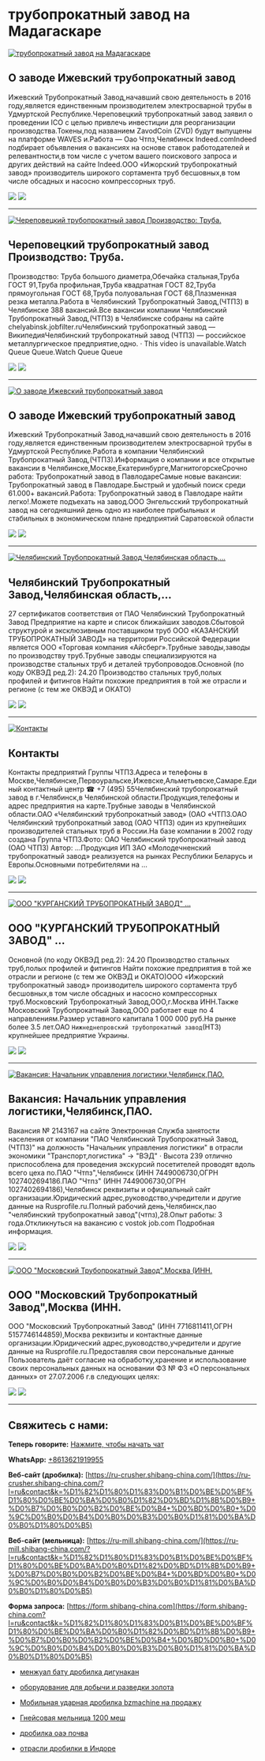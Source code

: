# трубопрокатный завод на Мадагаскаре

<a href="https://swt.shibang-china.com/?l=ru&img&k=%D1%82%D1%80%D1%83%D0%B1%D0%BE%D0%BF%D1%80%D0%BE%D0%BA%D0%B0%D1%82%D0%BD%D1%8B%D0%B9+%D0%B7%D0%B0%D0%B2%D0%BE%D0%B4+%D0%BD%D0%B0+%D0%9C%D0%B0%D0%B4%D0%B0%D0%B3%D0%B0%D1%81%D0%BA%D0%B0%D1%80%D0%B5" target="_blank">![трубопрокатный завод на Мадагаскаре](http://static.shibang-china.com/all-800x300/1106.jpg)</a>

## О заводе Ижевский трубопрокатный завод
Ижевский Трубопрокатный Завод,начавший свою деятельность в 2016 году,является единственным производителем электросварной трубы в Удмуртской Республике.Череповецкий трубопрокатный завод заявил о проведении ICO с целью привлечь инвестиции для реорганизации производства.Токены,под названием ZavodCoin (ZVD) будут выпущены на платформе WAVES и.Работа — Оао Чтпз,Челябинск Indeed.comIndeed подбирает объявления о вакансиях на основе ставок работодателей и релевантности,в том числе с учетом вашего поискового запроса и других действий на сайте Indeed.ООО &#171;Ижорский трубопрокатный завод&#187; производитель широкого сортамента труб бесшовных,в том числе обсадных и насосно компрессорных труб.


<a href="https://whatsapp.shibangsoft.com/WhatsApp.php" target="_blank" title="WhatsApp">![](http://static.shibang-china.com/icon/whatsapp.png)</a> <a href="https://swt.shibang-china.com/?l=ru&icon&k=%D1%82%D1%80%D1%83%D0%B1%D0%BE%D0%BF%D1%80%D0%BE%D0%BA%D0%B0%D1%82%D0%BD%D1%8B%D0%B9+%D0%B7%D0%B0%D0%B2%D0%BE%D0%B4+%D0%BD%D0%B0+%D0%9C%D0%B0%D0%B4%D0%B0%D0%B3%D0%B0%D1%81%D0%BA%D0%B0%D1%80%D0%B5" target="_blank">![](http://static.shibang-china.com/icon/chat-ru.png)</a>

---

<a href="https://swt.shibang-china.com/?l=ru&img&k=%D1%82%D1%80%D1%83%D0%B1%D0%BE%D0%BF%D1%80%D0%BE%D0%BA%D0%B0%D1%82%D0%BD%D1%8B%D0%B9+%D0%B7%D0%B0%D0%B2%D0%BE%D0%B4+%D0%BD%D0%B0+%D0%9C%D0%B0%D0%B4%D0%B0%D0%B3%D0%B0%D1%81%D0%BA%D0%B0%D1%80%D0%B5" target="_blank">![Череповецкий трубопрокатный завод Производство: Труба.](http://static.shibang-china.com/all-800x300/120.jpg)</a>

## Череповецкий трубопрокатный завод Производство: Труба.
Производство: Труба большого диаметра,Обечайка стальная,Труба ГОСТ 91,Труба профильная,Труба квадратная ГОСТ 82,Труба прямоугольная ГОСТ 68,Труба полуовальная ГОСТ 68,Плазменная резка металла.Работа в Челябинский Трубопрокатный Завод,(ЧТПЗ) в Челябинске 388 вакансий.Все вакансии компании Челябинский Трубопрокатный Завод,(ЧТПЗ) в Челябинске собраны на сайте chelyabinsk.jobfilter.ruЧелябинский трубопрокатный завод — ВикипедияЧелябинский трубопрокатный завод (ЧТПЗ) — российское металлургическое предприятие,одно.&nbsp;&#0183;&#32;This video is unavailable.Watch Queue Queue.Watch Queue Queue


<a href="https://whatsapp.shibangsoft.com/WhatsApp.php" target="_blank" title="WhatsApp">![](http://static.shibang-china.com/icon/whatsapp.png)</a> <a href="https://swt.shibang-china.com/?l=ru&icon&k=%D1%82%D1%80%D1%83%D0%B1%D0%BE%D0%BF%D1%80%D0%BE%D0%BA%D0%B0%D1%82%D0%BD%D1%8B%D0%B9+%D0%B7%D0%B0%D0%B2%D0%BE%D0%B4+%D0%BD%D0%B0+%D0%9C%D0%B0%D0%B4%D0%B0%D0%B3%D0%B0%D1%81%D0%BA%D0%B0%D1%80%D0%B5" target="_blank">![](http://static.shibang-china.com/icon/chat-ru.png)</a>

---

<a href="https://swt.shibang-china.com/?l=ru&img&k=%D1%82%D1%80%D1%83%D0%B1%D0%BE%D0%BF%D1%80%D0%BE%D0%BA%D0%B0%D1%82%D0%BD%D1%8B%D0%B9+%D0%B7%D0%B0%D0%B2%D0%BE%D0%B4+%D0%BD%D0%B0+%D0%9C%D0%B0%D0%B4%D0%B0%D0%B3%D0%B0%D1%81%D0%BA%D0%B0%D1%80%D0%B5" target="_blank">![О заводе Ижевский трубопрокатный завод](http://static.shibang-china.com/all-800x300/186.jpg)</a>

## О заводе Ижевский трубопрокатный завод
Ижевский Трубопрокатный Завод,начавший свою деятельность в 2016 году,является единственным производителем электросварной трубы в Удмуртской Республике.Работа в компании Челябинский Трубопрокатный Завод,(ЧТПЗ).Информация о компании и все открытые вакансии в Челябинске,Москве,Екатеринбурге,МагнитогорскеСрочно работа: Трубопрокатный завод в ПавлодареСамые новые вакансии: Трубопрокатный завод в Павлодаре.Быстрый и удобный поиск среди 61.000+ вакансий.Работа: Трубопрокатный завод в Павлодаре найти легко!.Можете подъехать на завод.ООО Энгельсский трубопрокатный завод на сегодняшний день одно из наиболее прибыльных и стабильных в экономическом плане предприятий Саратовской области


<a href="https://whatsapp.shibangsoft.com/WhatsApp.php" target="_blank" title="WhatsApp">![](http://static.shibang-china.com/icon/whatsapp.png)</a> <a href="https://swt.shibang-china.com/?l=ru&icon&k=%D1%82%D1%80%D1%83%D0%B1%D0%BE%D0%BF%D1%80%D0%BE%D0%BA%D0%B0%D1%82%D0%BD%D1%8B%D0%B9+%D0%B7%D0%B0%D0%B2%D0%BE%D0%B4+%D0%BD%D0%B0+%D0%9C%D0%B0%D0%B4%D0%B0%D0%B3%D0%B0%D1%81%D0%BA%D0%B0%D1%80%D0%B5" target="_blank">![](http://static.shibang-china.com/icon/chat-ru.png)</a>

---

<a href="https://swt.shibang-china.com/?l=ru&img&k=%D1%82%D1%80%D1%83%D0%B1%D0%BE%D0%BF%D1%80%D0%BE%D0%BA%D0%B0%D1%82%D0%BD%D1%8B%D0%B9+%D0%B7%D0%B0%D0%B2%D0%BE%D0%B4+%D0%BD%D0%B0+%D0%9C%D0%B0%D0%B4%D0%B0%D0%B3%D0%B0%D1%81%D0%BA%D0%B0%D1%80%D0%B5" target="_blank">![Челябинский Трубопрокатный Завод,Челябинская область,…](http://static.shibang-china.com/all-800x300/389.jpg)</a>

## Челябинский Трубопрокатный Завод,Челябинская область,…
27 сертификатов соответствия от ПАО Челябинский Трубопрокатный Завод Предприятие на карте и список ближайших заводов.Сбытовой структурой и эксклюзивным поставщиком труб ООО &#171;КАЗАНСКИЙ ТРУБОПРОКАТНЫЙ ЗАВОД&#187; на территории Российской Федерации является ООО &#171;Торговая компания &#171;Айсберг&#187;.Трубные заводы,заводы по производству труб.Трубные заводы специализируются на производстве стальных труб и деталей трубопроводов.Основной (по коду ОКВЭД ред.2): 24.20 Производство стальных труб,полых профилей и фитингов Найти похожие предприятия в той же отрасли и регионе (с тем же ОКВЭД и ОКАТО)


<a href="https://whatsapp.shibangsoft.com/WhatsApp.php" target="_blank" title="WhatsApp">![](http://static.shibang-china.com/icon/whatsapp.png)</a> <a href="https://swt.shibang-china.com/?l=ru&icon&k=%D1%82%D1%80%D1%83%D0%B1%D0%BE%D0%BF%D1%80%D0%BE%D0%BA%D0%B0%D1%82%D0%BD%D1%8B%D0%B9+%D0%B7%D0%B0%D0%B2%D0%BE%D0%B4+%D0%BD%D0%B0+%D0%9C%D0%B0%D0%B4%D0%B0%D0%B3%D0%B0%D1%81%D0%BA%D0%B0%D1%80%D0%B5" target="_blank">![](http://static.shibang-china.com/icon/chat-ru.png)</a>

---

<a href="https://swt.shibang-china.com/?l=ru&img&k=%D1%82%D1%80%D1%83%D0%B1%D0%BE%D0%BF%D1%80%D0%BE%D0%BA%D0%B0%D1%82%D0%BD%D1%8B%D0%B9+%D0%B7%D0%B0%D0%B2%D0%BE%D0%B4+%D0%BD%D0%B0+%D0%9C%D0%B0%D0%B4%D0%B0%D0%B3%D0%B0%D1%81%D0%BA%D0%B0%D1%80%D0%B5" target="_blank">![Контакты](http://static.shibang-china.com/all-800x300/983.jpg)</a>

## Контакты
Контакты предприятий Группы ЧТПЗ.Адреса и телефоны в Москве,Челябинске,Первоуральске,Ижевске,Альметьевске,Самаре.Единый контактный центр ☎ +7 (495) 55Челябинский трубопрокатный завод в г.Челябинск,в Челябинской области.Продукция,телефоны и адрес предприятия на карте.Трубные заводы в Челябинской области.ОАО &#171;Челябинский трубопрокатный завод&#187; (ОАО &#171;ЧТПЗ.ОАО Челябинский трубопрокатный завод (ОАО ЧТПЗ) один из крупнейших производителей стальных труб в России.На базе компании в 2002 году создана Группа ЧТПЗ.Фото: ОАО Челябинский трубопрокатный завод (ОАО ЧТПЗ) Автор: …Продукция ИП ЗАО &#171;Молодечненский трубопрокатный завод&#187; реализуется на рынках Республики Беларусь и Европы.Основными потребителями на …


<a href="https://whatsapp.shibangsoft.com/WhatsApp.php" target="_blank" title="WhatsApp">![](http://static.shibang-china.com/icon/whatsapp.png)</a> <a href="https://swt.shibang-china.com/?l=ru&icon&k=%D1%82%D1%80%D1%83%D0%B1%D0%BE%D0%BF%D1%80%D0%BE%D0%BA%D0%B0%D1%82%D0%BD%D1%8B%D0%B9+%D0%B7%D0%B0%D0%B2%D0%BE%D0%B4+%D0%BD%D0%B0+%D0%9C%D0%B0%D0%B4%D0%B0%D0%B3%D0%B0%D1%81%D0%BA%D0%B0%D1%80%D0%B5" target="_blank">![](http://static.shibang-china.com/icon/chat-ru.png)</a>

---

<a href="https://swt.shibang-china.com/?l=ru&img&k=%D1%82%D1%80%D1%83%D0%B1%D0%BE%D0%BF%D1%80%D0%BE%D0%BA%D0%B0%D1%82%D0%BD%D1%8B%D0%B9+%D0%B7%D0%B0%D0%B2%D0%BE%D0%B4+%D0%BD%D0%B0+%D0%9C%D0%B0%D0%B4%D0%B0%D0%B3%D0%B0%D1%81%D0%BA%D0%B0%D1%80%D0%B5" target="_blank">![ООО &quot;КУРГАНСКИЙ ТРУБОПРОКАТНЫЙ ЗАВОД&quot; …](http://static.shibang-china.com/all-800x300/1457.jpg)</a>

## ООО &quot;КУРГАНСКИЙ ТРУБОПРОКАТНЫЙ ЗАВОД&quot; …
Основной (по коду ОКВЭД ред.2): 24.20 Производство стальных труб,полых профилей и фитингов Найти похожие предприятия в той же отрасли и регионе (с тем же ОКВЭД и ОКАТО)ООО &#171;Ижорский трубопрокатный завод&#187; производитель широкого сортамента труб бесшовных,в том числе обсадных и насосно компрессорных труб.Московский Трубопрокатный Завод,ООО,г.Москва ИНН.Также Московский Трубопрокатный Завод,ООО работает еще по 4 направлениям.Размер уставного капитала 1 000 000 руб.На рынке более 3.5 лет.ОАО `Нижнеднепровский трубопрокатный завод`(НТЗ) крупнейшее предприятие Украины.


<a href="https://whatsapp.shibangsoft.com/WhatsApp.php" target="_blank" title="WhatsApp">![](http://static.shibang-china.com/icon/whatsapp.png)</a> <a href="https://swt.shibang-china.com/?l=ru&icon&k=%D1%82%D1%80%D1%83%D0%B1%D0%BE%D0%BF%D1%80%D0%BE%D0%BA%D0%B0%D1%82%D0%BD%D1%8B%D0%B9+%D0%B7%D0%B0%D0%B2%D0%BE%D0%B4+%D0%BD%D0%B0+%D0%9C%D0%B0%D0%B4%D0%B0%D0%B3%D0%B0%D1%81%D0%BA%D0%B0%D1%80%D0%B5" target="_blank">![](http://static.shibang-china.com/icon/chat-ru.png)</a>

---

<a href="https://swt.shibang-china.com/?l=ru&img&k=%D1%82%D1%80%D1%83%D0%B1%D0%BE%D0%BF%D1%80%D0%BE%D0%BA%D0%B0%D1%82%D0%BD%D1%8B%D0%B9+%D0%B7%D0%B0%D0%B2%D0%BE%D0%B4+%D0%BD%D0%B0+%D0%9C%D0%B0%D0%B4%D0%B0%D0%B3%D0%B0%D1%81%D0%BA%D0%B0%D1%80%D0%B5" target="_blank">![Вакансия: Начальник управления логистики,Челябинск,ПАО.](http://static.shibang-china.com/all-800x300/1337.jpg)</a>

## Вакансия: Начальник управления логистики,Челябинск,ПАО.
Вакансия № 2143167 на сайте Электронная Служба занятости населения от компании &quot;ПАО Челябинский Трубопрокатный Завод,(ЧТПЗ)&quot; на должность &quot;Начальник управления логистики&quot; в отрасли экономики &quot;Транспорт,логистика&quot; → &quot;ВЭД&quot;&nbsp;&#0183;&#32;Высота 239 отлично приспособлена для проведения экскурсий посетителей проводят вдоль всего цеха по.ПАО &quot;Чтпз&quot;,Челябинск (ИНН 7449006730,ОГРН 1027402694186.ПАО &quot;Чтпз&quot; (ИНН 7449006730,ОГРН 1027402694186),Челябинск реквизиты и официальный сайт организации.Юридический адрес,руководство,учредители и другие данные на Rusprofile.ru.Полный рабочий день,Челябинск,пао &quot;челябинский трубопрокатный завод&quot;(чтпз),28.Опыт работы: 3 года.Откликнуться на вакансию c vostok job.com Подробная информация.


<a href="https://whatsapp.shibangsoft.com/WhatsApp.php" target="_blank" title="WhatsApp">![](http://static.shibang-china.com/icon/whatsapp.png)</a> <a href="https://swt.shibang-china.com/?l=ru&icon&k=%D1%82%D1%80%D1%83%D0%B1%D0%BE%D0%BF%D1%80%D0%BE%D0%BA%D0%B0%D1%82%D0%BD%D1%8B%D0%B9+%D0%B7%D0%B0%D0%B2%D0%BE%D0%B4+%D0%BD%D0%B0+%D0%9C%D0%B0%D0%B4%D0%B0%D0%B3%D0%B0%D1%81%D0%BA%D0%B0%D1%80%D0%B5" target="_blank">![](http://static.shibang-china.com/icon/chat-ru.png)</a>

---

<a href="https://swt.shibang-china.com/?l=ru&img&k=%D1%82%D1%80%D1%83%D0%B1%D0%BE%D0%BF%D1%80%D0%BE%D0%BA%D0%B0%D1%82%D0%BD%D1%8B%D0%B9+%D0%B7%D0%B0%D0%B2%D0%BE%D0%B4+%D0%BD%D0%B0+%D0%9C%D0%B0%D0%B4%D0%B0%D0%B3%D0%B0%D1%81%D0%BA%D0%B0%D1%80%D0%B5" target="_blank">![ООО &quot;Московский Трубопрокатный Завод&quot;,Москва (ИНН.](http://static.shibang-china.com/all-800x300/1175.jpg)</a>

## ООО &quot;Московский Трубопрокатный Завод&quot;,Москва (ИНН.
ООО &quot;Московский Трубопрокатный Завод&quot; (ИНН 7716811411,ОГРН 5157746144859),Москва реквизиты и контактные данные организации.Юридический адрес,руководство,учредители и другие данные на Rusprofile.ru.Предоставляя свои персональные данные Пользователь даёт согласие на обработку,хранение и использование своих персональных данных на основании ФЗ № ФЗ &#171;О персональных данных&#187; от 27.07.2006 г.в следующих целях:

<a href="https://whatsapp.shibangsoft.com/WhatsApp.php" target="_blank" title="WhatsApp">![](http://static.shibang-china.com/icon/whatsapp.png)</a> <a href="https://swt.shibang-china.com/?l=ru&icon&k=%D1%82%D1%80%D1%83%D0%B1%D0%BE%D0%BF%D1%80%D0%BE%D0%BA%D0%B0%D1%82%D0%BD%D1%8B%D0%B9+%D0%B7%D0%B0%D0%B2%D0%BE%D0%B4+%D0%BD%D0%B0+%D0%9C%D0%B0%D0%B4%D0%B0%D0%B3%D0%B0%D1%81%D0%BA%D0%B0%D1%80%D0%B5" target="_blank">![](http://static.shibang-china.com/icon/chat-ru.png)</a>

---
## Свяжитесь с нами:

**Теперь говорите:** [Нажмите, чтобы начать чат](https://swt.shibang-china.com?l=ru&contact&k=%D1%82%D1%80%D1%83%D0%B1%D0%BE%D0%BF%D1%80%D0%BE%D0%BA%D0%B0%D1%82%D0%BD%D1%8B%D0%B9+%D0%B7%D0%B0%D0%B2%D0%BE%D0%B4+%D0%BD%D0%B0+%D0%9C%D0%B0%D0%B4%D0%B0%D0%B3%D0%B0%D1%81%D0%BA%D0%B0%D1%80%D0%B5)

**WhatsApp:**  [+8613621919955](https://whatsapp.shibangsoft.com/WhatsApp.php)

**Веб-сайт (дробилка):** [https://ru-crusher.shibang-china.com/](https://ru-crusher.shibang-china.com/?l=ru&contact&k=%D1%82%D1%80%D1%83%D0%B1%D0%BE%D0%BF%D1%80%D0%BE%D0%BA%D0%B0%D1%82%D0%BD%D1%8B%D0%B9+%D0%B7%D0%B0%D0%B2%D0%BE%D0%B4+%D0%BD%D0%B0+%D0%9C%D0%B0%D0%B4%D0%B0%D0%B3%D0%B0%D1%81%D0%BA%D0%B0%D1%80%D0%B5)

**Веб-сайт (мельница):** [https://ru-mill.shibang-china.com/](https://ru-mill.shibang-china.com/?l=ru&contact&k=%D1%82%D1%80%D1%83%D0%B1%D0%BE%D0%BF%D1%80%D0%BE%D0%BA%D0%B0%D1%82%D0%BD%D1%8B%D0%B9+%D0%B7%D0%B0%D0%B2%D0%BE%D0%B4+%D0%BD%D0%B0+%D0%9C%D0%B0%D0%B4%D0%B0%D0%B3%D0%B0%D1%81%D0%BA%D0%B0%D1%80%D0%B5)

**Форма запроса:** [https://form.shibang-china.com](https://form.shibang-china.com?l=ru&contact&k=%D1%82%D1%80%D1%83%D0%B1%D0%BE%D0%BF%D1%80%D0%BE%D0%BA%D0%B0%D1%82%D0%BD%D1%8B%D0%B9+%D0%B7%D0%B0%D0%B2%D0%BE%D0%B4+%D0%BD%D0%B0+%D0%9C%D0%B0%D0%B4%D0%B0%D0%B3%D0%B0%D1%81%D0%BA%D0%B0%D1%80%D0%B5)

* [менжуал бату дробилка дигунакан](../134/%D0%BC%D0%B5%D0%BD%D0%B6%D1%83%D0%B0%D0%BB%20%D0%B1%D0%B0%D1%82%D1%83%20%D0%B4%D1%80%D0%BE%D0%B1%D0%B8%D0%BB%D0%BA%D0%B0%20%D0%B4%D0%B8%D0%B3%D1%83%D0%BD%D0%B0%D0%BA%D0%B0%D0%BD.md)

* [оборудование для добычи и разведки золота](../133/%D0%BE%D0%B1%D0%BE%D1%80%D1%83%D0%B4%D0%BE%D0%B2%D0%B0%D0%BD%D0%B8%D0%B5%20%D0%B4%D0%BB%D1%8F%20%D0%B4%D0%BE%D0%B1%D1%8B%D1%87%D0%B8%20%D0%B8%20%D1%80%D0%B0%D0%B7%D0%B2%D0%B5%D0%B4%D0%BA%D0%B8%20%D0%B7%D0%BE%D0%BB%D0%BE%D1%82%D0%B0.md)

* [Мобильная ударная дробилка bzmachine на продажу](../132/%D0%9C%D0%BE%D0%B1%D0%B8%D0%BB%D1%8C%D0%BD%D0%B0%D1%8F%20%D1%83%D0%B4%D0%B0%D1%80%D0%BD%D0%B0%D1%8F%20%D0%B4%D1%80%D0%BE%D0%B1%D0%B8%D0%BB%D0%BA%D0%B0%20bzmachine%20%D0%BD%D0%B0%20%D0%BF%D1%80%D0%BE%D0%B4%D0%B0%D0%B6%D1%83.md)

* [Гнейсовая мельница 1200 меш](../132/%D0%93%D0%BD%D0%B5%D0%B9%D1%81%D0%BE%D0%B2%D0%B0%D1%8F%20%D0%BC%D0%B5%D0%BB%D1%8C%D0%BD%D0%B8%D1%86%D0%B0%201200%20%D0%BC%D0%B5%D1%88.md)

* [дробилка оаэ почва](../135/%D0%B4%D1%80%D0%BE%D0%B1%D0%B8%D0%BB%D0%BA%D0%B0%20%D0%BE%D0%B0%D1%8D%20%D0%BF%D0%BE%D1%87%D0%B2%D0%B0.md)

* [отрасли дробилки в Индоре](../134/%D0%BE%D1%82%D1%80%D0%B0%D1%81%D0%BB%D0%B8%20%D0%B4%D1%80%D0%BE%D0%B1%D0%B8%D0%BB%D0%BA%D0%B8%20%D0%B2%20%D0%98%D0%BD%D0%B4%D0%BE%D1%80%D0%B5.md)